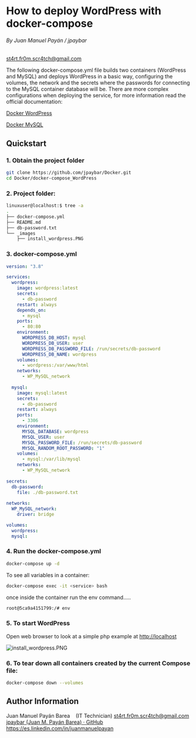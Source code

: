 # How to deploy WordPress with docker-compose

###### By Juan Manuel Payán / jpaybar

st4rt.fr0m.scr4tch@gmail.com



The following docker-compose.yml file builds two containers (WordPress and MySQL) and deploys WordPress in a basic way, configuring the volumes, the network and the secrets where the passwords for connecting to the MySQL container database will be.
There are more complex configurations when deploying the service, for more information read the official documentation:

[Docker WordPress](https://hub.docker.com/_/wordpress)

[Docker MySQL](https://hub.docker.com/_/mysql)

## Quickstart

### 1. Obtain the project folder

```bash
git clone https://github.com/jpaybar/Docker.git
cd Docker/docker-compose_WordPress
```

### 2. Project folder:

```bash
linuxuser@localhost:$ tree -a
.
├── docker-compose.yml
├── README.md
├── db-password.txt
└── _images
    ├── install_wordpress.PNG

```

### 3. docker-compose.yml

```yml
version: "3.8"

services:
  wordpress:
    image: wordpress:latest
    secrets:
      - db-password
    restart: always
    depends_on:
      - mysql
    ports:
      - 80:80
    environment:
      WORDPRESS_DB_HOST: mysql
      WORDPRESS_DB_USER: user
      WORDPRESS_DB_PASSWORD_FILE: /run/secrets/db-password
      WORDPRESS_DB_NAME: wordpress
    volumes:
      - wordpress:/var/www/html
    networks:
      - WP_MySQL_network
    
  mysql:
    image: mysql:latest
    secrets:
      - db-password
    restart: always
    ports:
      - 3306
    environment:
      MYSQL_DATABASE: wordpress
      MYSQL_USER: user
      MYSQL_PASSWORD_FILE: /run/secrets/db-password
      MYSQL_RANDOM_ROOT_PASSWORD: "1"
    volumes:
      - mysql:/var/lib/mysql
    networks:
      - WP_MySQL_network
      
secrets:
  db-password:
    file: ./db-password.txt
      
networks:
  WP_MySQL_network:
    driver: bridge

volumes:
  wordpress:
  mysql:
```

### 4. Run the docker-compose.yml

```bash
docker-compose up -d
```

To see all variables in a container:

```bash
docker-compose exec -it <service> bash
```

once inside the container run the env command.....

```bash
root@5ca9a4151799:/# env
```



### 5. To start WordPress

Open web browser to look at a simple php example at [http://localhost](http://localhost/)

![install_wordpress.PNG](C:\LABO\vagrant\DOCKER\docker-compose_WordPress\_images\install_wordpress.PNG)



### 6. To tear down all containers created by the current Compose file:

```bash
docker-compose down --volumes
```



## Author Information

Juan Manuel Payán Barea    (IT Technician) [st4rt.fr0m.scr4tch@gmail.com](mailto:st4rt.fr0m.scr4tch@gmail.com)
[jpaybar (Juan M. Payán Barea) · GitHub](https://github.com/jpaybar)
https://es.linkedin.com/in/juanmanuelpayan
